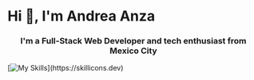 # Hi 👋, I'm Andrea Anza
<h3 align="center">I'm a Full-Stack Web Developer and tech enthusiast from Mexico City</h3>

[![My Skills](https://skillicons.dev/icons?i=html,css,js,react,tailwind,nodejs,heroku,vercel,vite,jest,vscode,git,github,)](https://skillicons.dev)
